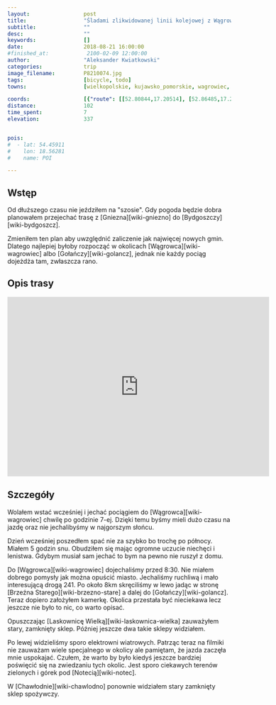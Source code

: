 ```yaml
---
layout:                 post
title:                  "Śladami zlikwidowanej linii kolejowej z Wągrowca do Bydgoszczy"
subtitle:               ""
desc:                   ""
keywords:               []
date:                   2018-08-21 16:00:00
#finished_at:            2100-02-09 12:00:00
author:                 "Aleksander Kwiatkowski"
categories:             trip
image_filename:         P8210074.jpg
tags:                   [bicycle, todo]
towns:                  [wielkopolskie, kujawsko_pomorskie, wagrowiec, golancz, kcynia, szubin, labiszyn, zlotniki_kujawskie]

coords:                 [{"route": [[52.80844,17.20514], [52.86485,17.28925], [52.89987,17.26900], [52.94489,17.30247], [52.96371,17.34006], [52.98366,17.34350], [52.99265,17.39259], [52.99141,17.49044], [52.98810,17.61043], [52.95947,17.62537], [52.95554,17.66090], [52.96495,17.66691], [52.93827,17.74278], [52.93878,17.76578], [52.93351,17.77059], [52.93413,17.83977], [52.95223,17.92388], [52.91591,17.99993], [52.90981,18.08336], [52.90339,18.14086], [52.89604,18.14636], [52.86040,18.13829], [52.85739,18.19751]], "type": "bicycle"}]
distance:               102
time_spent:             7
elevation:              337


pois:
#  - lat: 54.45911
#    lon: 18.56281
#    name: POI

---
```



## Wstęp

Od dłuższego czasu nie jeździłem na "szosie". Gdy pogoda będzie dobra
planowałem przejechać trasę z [Gniezna][wiki-gniezno] do [Bydgoszczy][wiki-bydgoszcz].

Zmieniłem ten plan aby uwzględnić zaliczenie jak najwięcej nowych gmin.
Dlatego najlepiej byłoby rozpocząć w okolicach [Wągrowca][wiki-wagrowiec]
albo [Gołańczy][wiki-golancz], jednak nie każdy pociąg dojeżdża tam,
zwłaszcza rano.

## Opis trasy

<iframe height='405' width='590' frameborder='0' allowtransparency='true' scrolling='no' src='https://www.strava.com/activities/1787349208/embed/e36a02efbc87dc6e292239d412e5e1e05be53934'></iframe>

## Szczegóły

Wolałem wstać wcześniej i jechać pociągiem do [Wągrowca][wiki-wagrowiec]
chwilę po godzinie 7-ej. Dzięki temu byśmy mieli dużo czasu na jazdę oraz nie
jechalibyśmy w najgorszym słońcu.

Dzień wcześniej poszedłem spać nie za szybko bo trochę po północy. Miałem 5
godzin snu. Obudziłem się mając ogromne uczucie niechęci i lenistwa.
Gdybym musiał sam jechać to bym na pewno nie ruszył z domu.

Do [Wągrowca][wiki-wagrowiec] dojechaliśmy przed 8:30. Nie miałem dobrego pomysły
jak można opuścić miasto. Jechaliśmy ruchliwą i mało interesującą drogą 241.
Po około 8km skręciliśmy w lewo jadąc w stronę [Brzeźna Starego][wiki-brzezno-stare]
a dalej do [Gołańczy][wiki-golancz]. Teraz dopiero założyłem kamerkę.
Okolica przestała być nieciekawa lecz jeszcze nie było to nic, co warto opisać.

Opuszczając [Laskownicę Wielką][wiki-laskownica-wielka] zauważyłem stary,
zamknięty sklep. Później jeszcze dwa takie sklepy widziałem.

Po lewej widzieliśmy sporo elektrowni wiatrowych. Patrząc teraz na filmiki nie zauważam
wiele specjalnego w okolicy ale pamiętam, że jazda zaczęła mnie uspokajać.
Czułem, że warto by było kiedyś jeszcze bardziej poświęcić się na
zwiedzaniu tych okolic. Jest sporo ciekawych terenów zielonych
i górek pod [Notecią][wiki-notec].

W [Chawłodnie][wiki-chawlodno] ponownie widziałem stary zamknięty sklep spożywczy.
